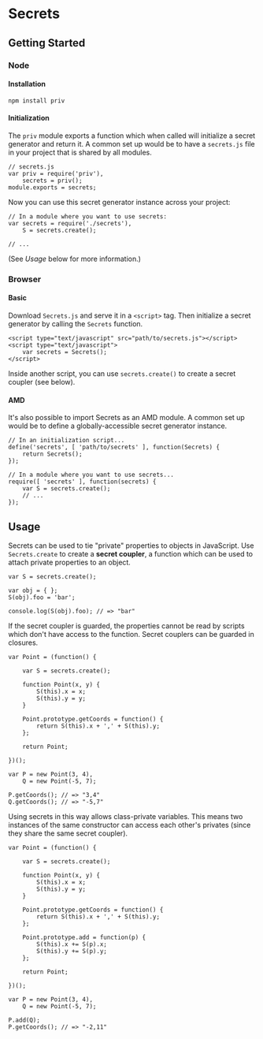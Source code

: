 # Secrets

## Getting Started

### Node

#### Installation

    npm install priv

#### Initialization

The `priv` module exports a function which when called will initialize a secret generator and return it.  A common set up would be to have a `secrets.js` file in your project that is shared by all modules.

    // secrets.js
    var priv = require('priv'),
        secrets = priv();
    module.exports = secrets;

Now you can use this secret generator instance across your project:

    // In a module where you want to use secrets:
    var secrets = require('./secrets'),
        S = secrets.create();

    // ...

(See *Usage* below for more information.)

### Browser

#### Basic

Download `Secrets.js` and serve it in a `<script>` tag.  Then initialize a secret generator by calling the `Secrets` function.

    <script type="text/javascript" src="path/to/secrets.js"></script>
    <script type="text/javascript">
        var secrets = Secrets();
    </script>

Inside another script, you can use `secrets.create()` to create a secret coupler (see below).

#### AMD

It's also possible to import Secrets as an AMD module.  A common set up would be to define a globally-accessible secret generator instance.

    // In an initialization script...
    define('secrets', [ 'path/to/secrets' ], function(Secrets) {
        return Secrets();
    });

    // In a module where you want to use secrets...
    require([ 'secrets' ], function(secrets) {
        var S = secrets.create();
        // ...
    });

## Usage

Secrets can be used to tie "private" properties to objects in JavaScript.  Use `Secrets.create` to create a **secret coupler**, a function which can be used to attach private properties to an object.

    var S = secrets.create();
    
    var obj = { };
    S(obj).foo = 'bar';
    
    console.log(S(obj).foo); // => "bar"

If the secret coupler is guarded, the properties cannot be read by scripts which don't have access to the function.  Secret couplers can be guarded in closures.

    var Point = (function() {
    
        var S = secrets.create();

        function Point(x, y) {
            S(this).x = x;
            S(this).y = y;
        }

        Point.prototype.getCoords = function() {
            return S(this).x + ',' + S(this).y;
        };

        return Point;
    
    })();

    var P = new Point(3, 4),
        Q = new Point(-5, 7);

    P.getCoords(); // => "3,4"
    Q.getCoords(); // => "-5,7"

Using secrets in this way allows class-private variables.  This means two instances of the same constructor can access each other's privates (since they share the same secret coupler).

    var Point = (function() {
    
        var S = secrets.create();

        function Point(x, y) {
            S(this).x = x;
            S(this).y = y;
        }

        Point.prototype.getCoords = function() {
            return S(this).x + ',' + S(this).y;
        };

        Point.prototype.add = function(p) {
            S(this).x += S(p).x;
            S(this).y += S(p).y;
        };

        return Point;
    
    })();

    var P = new Point(3, 4),
        Q = new Point(-5, 7);

    P.add(Q);
    P.getCoords(); // => "-2,11"
